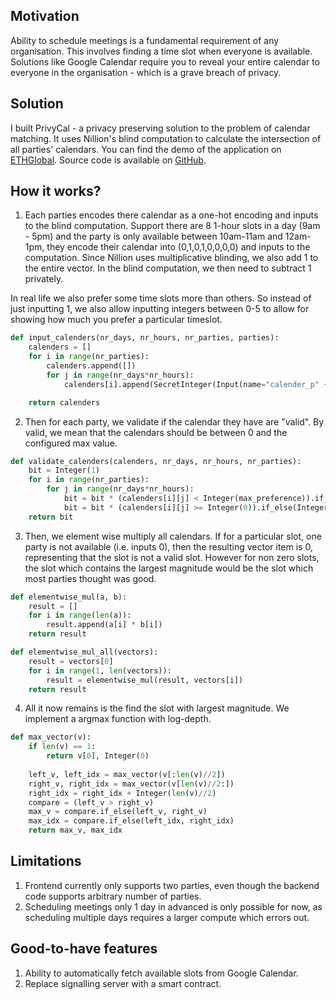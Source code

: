 ## Motivation

Ability to schedule meetings is a fundamental requirement of any organisation. This involves finding a time slot when everyone is available.  Solutions like Google Calendar require you to reveal your entire calendar to everyone in the organisation - which is a grave breach of privacy.

## Solution

I built PrivyCal - a privacy preserving solution to the problem of calendar matching. It uses Nillion's blind computation to calculate the intersection of all parties' calendars. You can find the demo of the application on [ETHGlobal](https://ethglobal.com/showcase/privycal-i1gub). Source code is available on [GitHub](https://github.com/kanav99/privycal).

## How it works?

1. Each parties encodes there calendar as a one-hot encoding and inputs to the blind computation. Support there are 8 1-hour slots in a day (9am - 5pm) and the party is only available between 10am-11am and 12am-1pm, they encode their calendar into (0,1,0,1,0,0,0,0) and inputs to the computation. Since Nillion uses multiplicative blinding, we also add 1 to the entire vector. In the blind computation, we then need to subtract 1 privately.

In real life we also prefer some time slots more than others. So instead of just inputting 1, we also allow inputting integers between 0-5 to allow for showing how much you prefer a particular timeslot.

```py
def input_calenders(nr_days, nr_hours, nr_parties, parties):
    calenders = []
    for i in range(nr_parties):
        calenders.append([])
        for j in range(nr_days*nr_hours):
            calenders[i].append(SecretInteger(Input(name="calender_p" + str(i) + "_h" + str(j), party=parties[i])) - Integer(1))

    return calenders
```

2. Then for each party, we validate if the calendar they have are "valid". By valid, we mean that the calendars should be between 0 and the configured max value.

```py
def validate_calenders(calenders, nr_days, nr_hours, nr_parties):
    bit = Integer(1)
    for i in range(nr_parties):
        for j in range(nr_days*nr_hours):
            bit = bit * (calenders[i][j] < Integer(max_preference)).if_else(Integer(1), Integer(0))
            bit = bit * (calenders[i][j] >= Integer(0)).if_else(Integer(1), Integer(0))
    return bit
```

3. Then, we element wise multiply all calendars. If for a particular slot, one party is not available (i.e. inputs 0), then the resulting vector item is 0, representing that the slot is not a valid slot. However for non zero slots, the slot which contains the largest magnitude would be the slot which most parties thought was good.

```py
def elementwise_mul(a, b):
    result = []
    for i in range(len(a)):
        result.append(a[i] * b[i])
    return result

def elementwise_mul_all(vectors):
    result = vectors[0]
    for i in range(1, len(vectors)):
        result = elementwise_mul(result, vectors[i])
    return result
```

4. All it now remains is the find the slot with largest magnitude. We implement a argmax function with log-depth.

```py
def max_vector(v):
    if len(v) == 1:
        return v[0], Integer(0)
    
    left_v, left_idx = max_vector(v[:len(v)//2])
    right_v, right_idx = max_vector(v[len(v)//2:])
    right_idx = right_idx + Integer(len(v)//2)
    compare = (left_v > right_v)
    max_v = compare.if_else(left_v, right_v)
    max_idx = compare.if_else(left_idx, right_idx)
    return max_v, max_idx
```

## Limitations
1. Frontend currently only supports two parties, even though the backend code supports arbitrary number of parties.
6. Scheduling meetings only 1 day in advanced is only possible for now, as scheduling multiple days requires a larger compute which errors out.

## Good-to-have features
1. Ability to automatically fetch available slots from Google Calendar.
2. Replace signalling server with a smart contract.
